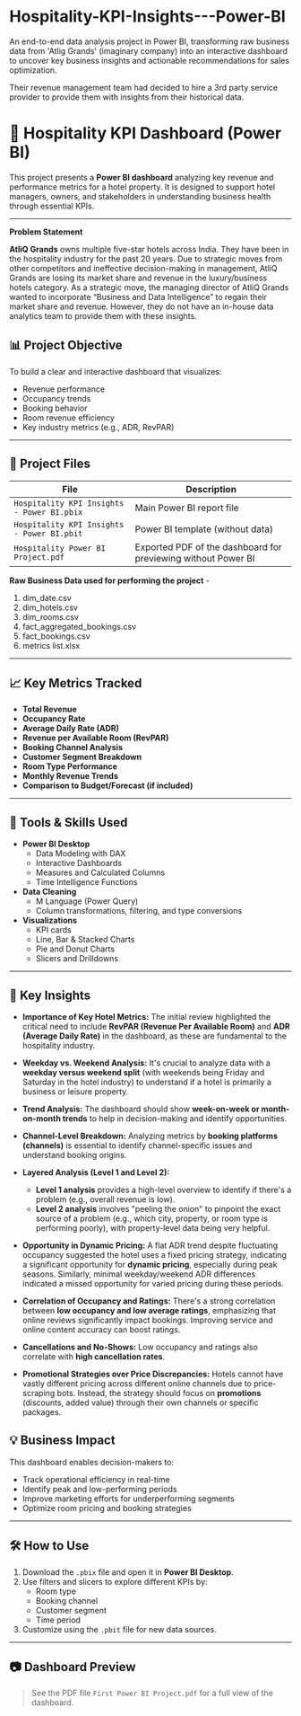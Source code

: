 # Hospitality-KPI-Insights---Power-BI
An end-to-end data analysis project in Power BI, transforming raw business data from 'Atlig Grands' (imaginary company) into an interactive dashboard to uncover key business insights and actionable recommendations for sales optimization.

Their revenue management team had decided to hire a 3rd party service provider to provide them with insights from their historical data.

# 🏨 Hospitality KPI Dashboard (Power BI)

This project presents a **Power BI dashboard** analyzing key revenue and performance metrics for a hotel property. It is designed to support hotel managers, owners, and stakeholders in understanding business health through essential KPIs.

---

**Problem Statement**

**AtliQ Grands** owns multiple five-star hotels across India. They have been in the hospitality industry for the past 20 years. Due to strategic moves from other competitors and ineffective decision-making in management, AtliQ Grands are losing its market share and revenue in the luxury/business hotels category. As a strategic move, the managing director of AtliQ Grands wanted to incorporate “Business and Data Intelligence” to regain their market share and revenue. However, they do not have an in-house data analytics team to provide them with these insights.


## 📊 Project Objective

To build a clear and interactive dashboard that visualizes:
- Revenue performance
- Occupancy trends
- Booking behavior
- Room revenue efficiency
- Key industry metrics (e.g., ADR, RevPAR)

---

## 📁 Project Files

| File | Description |
|------|-------------|
| `Hospitality KPI Insights - Power BI.pbix` | Main Power BI report file |
| `Hospitality KPI Insights - Power BI.pbit` | Power BI template (without data) |
| `Hospitality Power BI Project.pdf` | Exported PDF of the dashboard for previewing without Power BI |


**Raw Business Data used for performing the project** - 

1. dim_date.csv
2. dim_hotels.csv
3. dim_rooms.csv
4. fact_aggregated_bookings.csv
5. fact_bookings.csv
6. metrics list.xlsx

---

## 📈 Key Metrics Tracked

- **Total Revenue**
- **Occupancy Rate**
- **Average Daily Rate (ADR)**
- **Revenue per Available Room (RevPAR)**
- **Booking Channel Analysis**
- **Customer Segment Breakdown**
- **Room Type Performance**
- **Monthly Revenue Trends**
- **Comparison to Budget/Forecast (if included)**

---

## 🧰 Tools & Skills Used

- **Power BI Desktop**
  - Data Modeling with DAX
  - Interactive Dashboards
  - Measures and Calculated Columns
  - Time Intelligence Functions
- **Data Cleaning**
  - M Language (Power Query)
  - Column transformations, filtering, and type conversions
- **Visualizations**
  - KPI cards
  - Line, Bar & Stacked Charts
  - Pie and Donut Charts
  - Slicers and Drilldowns

---

## 🎯 Key Insights

* **Importance of Key Hotel Metrics:** The initial review highlighted the critical need to include **RevPAR (Revenue Per Available Room)** and **ADR (Average Daily Rate)** in the dashboard, as these are fundamental to the hospitality industry.

* **Weekday vs. Weekend Analysis:** It's crucial to analyze data with a **weekday versus weekend split** (with weekends being Friday and Saturday in the hotel industry) to understand if a hotel is primarily a business or leisure property.

* **Trend Analysis:** The dashboard should show **week-on-week or month-on-month trends** to help in decision-making and identify opportunities.

* **Channel-Level Breakdown:** Analyzing metrics by **booking platforms (channels)** is essential to identify channel-specific issues and understand booking origins.

* **Layered Analysis (Level 1 and Level 2):**
    * **Level 1 analysis** provides a high-level overview to identify if there's a problem (e.g., overall revenue is low).
    * **Level 2 analysis** involves "peeling the onion" to pinpoint the exact source of a problem (e.g., which city, property, or room type is performing poorly), with property-level data being very helpful.

* **Opportunity in Dynamic Pricing:** A flat ADR trend despite fluctuating occupancy suggested the hotel uses a fixed pricing strategy, indicating a significant opportunity for **dynamic pricing**, especially during peak seasons. Similarly, minimal weekday/weekend ADR differences indicated a missed opportunity for varied pricing during these periods.

* **Correlation of Occupancy and Ratings:** There's a strong correlation between **low occupancy and low average ratings**, emphasizing that online reviews significantly impact bookings. Improving service and online content accuracy can boost ratings.

* **Cancellations and No-Shows:** Low occupancy and ratings also correlate with **high cancellation rates**.

* **Promotional Strategies over Price Discrepancies:** Hotels cannot have vastly different pricing across different online channels due to price-scraping bots. Instead, the strategy should focus on **promotions** (discounts, added value) through their own channels or specific packages.


## 💡 Business Impact

This dashboard enables decision-makers to:
- Track operational efficiency in real-time
- Identify peak and low-performing periods
- Improve marketing efforts for underperforming segments
- Optimize room pricing and booking strategies

---

## 🛠️ How to Use

1. Download the `.pbix` file and open it in **Power BI Desktop**.
2. Use filters and slicers to explore different KPIs by:
   - Room type
   - Booking channel
   - Customer segment
   - Time period
3. Customize using the `.pbit` file for new data sources.

---

## 📷 Dashboard Preview

> See the PDF file `First Power BI Project.pdf` for a full view of the dashboard.

